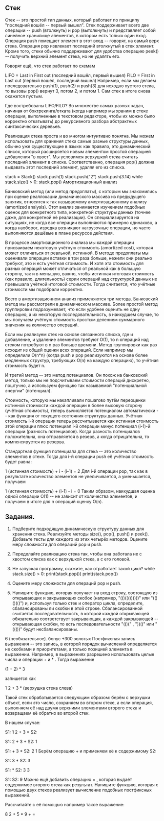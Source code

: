 ## Стек

Стек -- это простой тип данных, который работает по принципу "последний вошёл -- первый вышел". Стек поддерживает всего две операции -- push (втолкнуть) и pop (вытолкнуть) и представляет собой линейное хранилище элементов, в котором есть только один вход. Операция push помещает элемент в этот вход -- говорят, на самый верх стека. Операция pop извлекает последний втолкнутый в стек элемент. Кроме того, стеки обычно поддерживают для удобства операцию peek() -- получить верхний элемент стека, но не удалять его.

Говорят ещё, что стек работает по схемам

LIFO = Last in First out (последний вошёл, первый вышел)
FILO = First in Last out (первый вошёл, последний вышел)
Например, если мы делаем последовательно push(1), push(2) и push(3) для исходно пустого стека, то вызовы pop() вернут 3, потом 2, и потом 1. Сам стек в итоге снова окажется пустым.

Где востребованы LIFO/FILO? Во множестве самых разных задач, начиная от бэктрекинга/отката (когда например мы храним в стеке операции, выполненные в текстовом редакторе, чтобы их можно было корректно откатывать) до рекурсивного разбора абстрактных синтаксических деревьев.

Реализация стека проста и во многом интуитивно понятна. Мы можем использовать для хранения стека самые разные структуры данных, обычно уже существующие в языке: как правило, это динамический список, который расширяется новым элементом простой операцией добавления "в хвост". Мы условимся верхушкой стека считать последний элемент в списке. Соответственно, операция pop() должна выдавать этот последний элемент, удаляя его из списка.

stack = Stack()
stack.push(1)
stack.push("2")
stack.push(3.14)
while stack.size() > 0:
    stack.pop()
Амортизационный анализ

Банковский метод (или метод предоплаты), с которым мы знакомились при оценке реаллокации динамического массива из предыдущего занятия, относится к так называемому амортизационному анализу (amortized analysis). Этот анализ занимается изучением подобных оценок для конкретного типа, конкретной структуры данных (точнее даже, для конкретной её реализации). Он специализируется на ситуациях, не когда все операции выполняются примерно одинаково, а когда наоборот, изредка возникают нагрузочные операции, но часто выполняются дешёвые в плане ресурсов действия.

В процессе амортизационного анализа мы каждой операции присваиваем некоторую учётную стоимость (amortized cost), которая может отличаться от реальной, истинной. В методе предоплаты мы оценивали операции вставки в три раза больше, нежели они реально требуют, это и есть учётная стоимость. И хотя эта стоимость для разных операций может отличаться от реальной как в большую сторону, так и в меньшую, важно, чтобы истинная итоговая стоимость (как правило, длительность) серии операций над структурой данных не превышала учётной итоговой стоимости. Тогда считается, что учётные стоимости мы подобрали корректно.

Всего в амортизационном анализ применяются три метода. Банковский метод мы рассмотрели в динамическом массиве. Более простой метод группировки подразумевает, что если удобнее оценить не одну операцию, а их некоторую последовательность, в наихудшем случае, то мы получаем учётную стоимость простым делением суммарного значения на количество операций.

Если мы реализуем стек на основе связанного списка, где и добавление, и удаление элементов требуют O(1), то n операций над стеком потребуют в n раз больше времени. Метод группировки как раз исходит из общей оценки всех операций. Если например мы определили O(n*n) (когда push и pop реализуются на основе более медленных структур, требующих O(n) на каждую операцию), то учётная стоимость будет n.

И третий метод -- это метод потенциалов. Он похож на банковский метод, только мы не подсчитываем стоимости операций дискретно, поштучно, а используем функцию так называемой "потенциальной энергии" (потенциал).

Стоимость, которую мы накапливали пошагово путём переоценки истинной стоимости каждой операции в более высокую сторону (учётная стоимость), теперь вычисляется потенциалом автоматически -- как функция от текущего состояния структуры данных. Учётная стоимость i-й операции теперь рассчитывается как истинная стоимость этой операции плюс потенциал i-й операции минус потенциал (i-1)-й операции (разность потенциалов). Когда разность потенциалов положительна, она отправляется в резерв, а когда отрицательна, то компенсируется из резерва.

Стандартная функция потенциала для стека -- это количество элементов в стеке. Тогда для i-й операции push её учётная стоимость будет равна:

1 (истинная стоимость) + i - (i-1) = 2
Для i-й операции pop, так как в результате количество элементов не увеличивается, а уменьшается, получаем

1 (истинная стоимость) + (i-1) - i = 0
Таким образом, наихудшая оценка одной операции O(1) -- не зависит от количества элементов, и получаем в итоге для n операций оценку O(n).

## Задания.

1. Подберите подходящую динамическую структуру данных для хранения стека. Реализуйте методы size(), pop(), push() и peek().
Добавьте тесты для каждого из этих четырёх методов.
Оцените меру сложности для операций pop и push.

2. Переделайте реализацию стека так, чтобы она работала не с хвостом списка как с верхушкой стека, а с его головой.

3. Не запуская программу, скажите, как отработает такой цикл?
while stack.size() > 0:
    print(stack.pop())
    print(stack.pop())
4. Оцените меру сложности для операций pop и push.

5. Напишите функцию, которая получает на вход строку, состоящую из открывающих и закрывающих скобок (например, "(()((())()))" или "(()()(()") и, используя только стек и оператор цикла, определите, сбалансированы ли скобки в этой строке. Сбалансированной считается последовательность, в которой каждой открывающей обязательно соответствует закрывающая, а каждой закрывающей -- открывающая скобки, то есть последовательности "())(" , "))((" или "((())" будут несбалансированы.

6 (необязательное). бонус +300 золотых
Постфиксная запись выражения -- это запись, в которой порядок вычислений определяется не скобками и приоритетами, а только позицией элемента в выражении. Например, в выражениях разрешено использовать целые числа и операции + и * . Тогда выражение

(1 + 2) * 3

запишется как

1 2 + 3 * (верхушка стека слева)

Такой стек обрабатывается следующим образом: берём с верхушки объект, если это число, сохраняем во втором стеке, а если операция, выполняем её над двумя верхними элементами второго стека и возвращаем её обратно во второй стек.

В нашем случае:

S1: 1 2 + 3 *
S2: 

S1: 2 + 3 *
S2: 1

S1: + 3 *
S2: 2 1
Берём операцию + и применяем её к содержимому S2:

S1: 3 *
S2: 3

S1: *
S2: 3 3

S1: 
S2: 9
Можно ещё добавить операцию = , которая выдаёт содержимое второго стека как результат. Напишите функцию, которая с помощью двух стеков реализует вычисление подобных постфиксных выражений.

Рассчитайте с её помощью например такое выражение:

8 2 + 5 * 9 + =